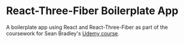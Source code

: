 # React-Three-Fiber Boilerplate App

A boilerplate app using React and React-Three-Fiber as part of the coursework for Sean Bradley's [Udemy course](https://www.udemy.com/course/react-three-fiber/).